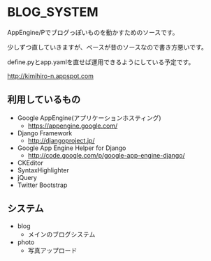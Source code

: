 BLOG_SYSTEM
=======

AppEngine/Pでブログっぽいものを動かすためのソースです。

少しずつ直していきますが、ベースが昔のソースなので書き方悪いです。

define.pyとapp.yamlを直せば運用できるようにしている予定です。

http://kimihiro-n.appspot.com

## 利用しているもの
 - Google AppEngine(アプリケーションホスティング)
   - https://appengine.google.com/
 - Django Framework
   - http://djangoproject.jp/
 - Google App Engine Helper for Django
   - http://code.google.com/p/google-app-engine-django/
 - CKEditor
 - SyntaxHighlighter
 - jQuery
 - Twitter Bootstrap

## システム
  * blog
    * メインのブログシステム
  * photo
    * 写真アップロード
